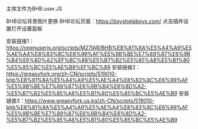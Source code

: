 主体文件为BHB.user.JS

BHB论坛背景图片更换
BHB论坛页面：https://boyshelpboys.com/
点击插件设置打开设置面板

安装链接1：https://openuserjs.org/scripts/M27IAR/BHB%E8%81%8A%E5%A4%A9%E5%AE%A4%E8%83%8C%E6%99%AF%E5%9B%BE%E7%89%87%E6%9B%B4%E6%8D%A2%EF%BC%88%E5%B7%B2%E5%85%A8%E5%B1%80%E5%85%BC%E5%AE%B9%EF%BC%89
安装链接2：https://greasyfork.org/zh-CN/scripts/519010-bhb%E8%81%8A%E5%A4%A9%E5%AE%A4%E8%83%8C%E6%99%AF%E5%9B%BE%E7%89%87%E6%9B%B4%E6%8D%A2-%E5%B7%B2%E5%85%A8%E5%B1%80%E5%85%BC%E5%AE%B9
安装链接3：https://www.greasyfork.us.kg/zh-CN/scripts/519010-bhb%E8%81%8A%E5%A4%A9%E5%AE%A4%E8%83%8C%E6%99%AF%E5%9B%BE%E7%89%87%E6%9B%B4%E6%8D%A2-%E5%B7%B2%E5%85%A8%E5%B1%80%E5%85%BC%E5%AE%B9
